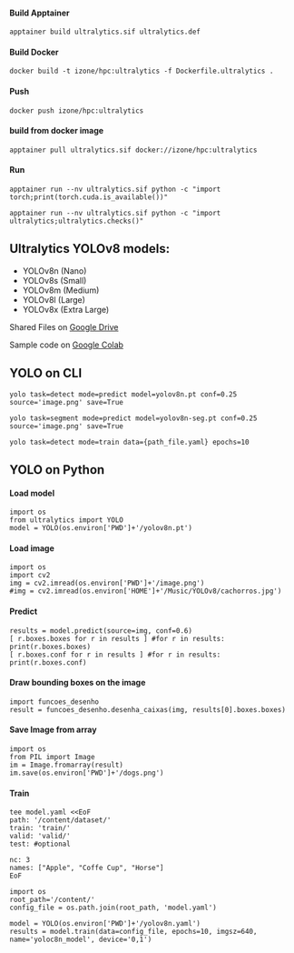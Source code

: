 #### Build Apptainer
```apptainer build ultralytics.sif ultralytics.def```

#### Build Docker
```docker build -t izone/hpc:ultralytics -f Dockerfile.ultralytics .```

#### Push
```docker push izone/hpc:ultralytics```

#### build from docker image
```apptainer pull ultralytics.sif docker://izone/hpc:ultralytics```

#### Run
```apptainer run --nv ultralytics.sif python -c "import torch;print(torch.cuda.is_available())"```

```apptainer run --nv ultralytics.sif python -c "import ultralytics;ultralytics.checks()"```

## Ultralytics YOLOv8 models:
- YOLOv8n (Nano)
- YOLOv8s (Small)
- YOLOv8m (Medium)
- YOLOv8l (Large)
- YOLOv8x (Extra Large)

Shared Files on [Google Drive](https://drive.google.com/drive/folders/1pI0ImWiFNpSqaKXAqbDXXV30EueF3LGP)

Sample code on [Google Colab](https://colab.research.google.com/drive/1QMHip0FLNbRvbP6PXyslwBsfhyDlixZ0?usp=sharing)

## YOLO on CLI
```
yolo task=detect mode=predict model=yolov8n.pt conf=0.25 source='image.png' save=True

yolo task=segment mode=predict model=yolov8n-seg.pt conf=0.25 source='image.png' save=True

yolo task=detect mode=train data={path_file.yaml} epochs=10
```

## YOLO on Python

#### Load model
```
import os
from ultralytics import YOLO
model = YOLO(os.environ['PWD']+'/yolov8n.pt')
```
#### Load image
```
import os
import cv2
img = cv2.imread(os.environ['PWD']+'/image.png')
#img = cv2.imread(os.environ['HOME']+'/Music/YOLOv8/cachorros.jpg')
```
#### Predict
```
results = model.predict(source=img, conf=0.6)
[ r.boxes.boxes for r in results ] #for r in results: print(r.boxes.boxes)
[ r.boxes.conf for r in results ] #for r in results: print(r.boxes.conf)
```
#### Draw bounding boxes on the image
```
import funcoes_desenho
result = funcoes_desenho.desenha_caixas(img, results[0].boxes.boxes)
```
#### Save Image from array
```
import os
from PIL import Image
im = Image.fromarray(result)
im.save(os.environ['PWD']+'/dogs.png')
```
#### Train
```
tee model.yaml <<EoF
path: '/content/dataset/'
train: 'train/'
valid: 'valid/'
test: #optional

nc: 3
names: ["Apple", "Coffe Cup", "Horse"]
EoF
```
```
import os
root_path='/content/'
config_file = os.path.join(root_path, 'model.yaml')

model = YOLO(os.environ['PWD']+'/yolov8n.yaml')
results = model.train(data=config_file, epochs=10, imgsz=640, name='yoloc8n_model', device='0,1')
```
